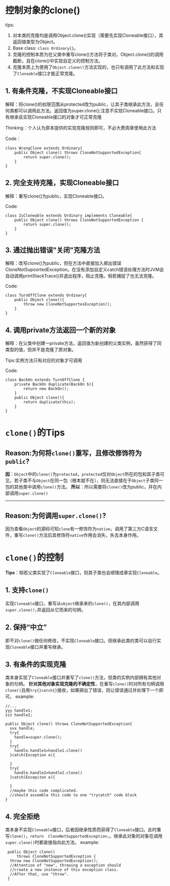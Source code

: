 # 控制对象的clone()
tips: 
1. 对本类的克隆均是调用Object.clone()实现（需要先实现Cloneable接口），其返回值类型为Object。
2. Base class: `class Ordinary{}`。
3. 克隆的控制本质为在父类中重写clone()方法将子类对。Object.clone()的调用截断，且在clone()中实现自定义的控制方法。
4. 克隆本质上为使用了`Object.clone()`方法实现的，也只有调用了此方法和实现了`Cloneable`接口才能正常克隆。

## 1. 有条件克隆，不实现Cloneable接口
解释：将clone()的权限范围从protected改为public，让其子类继承此方法，且任何类都可以调用此方法。返回值为super.clone();注意不实现Cloneable接口。只有继承且实现Cloneable接口的对象才可正常克隆

Thinking：个人认为原本提供的实现克隆规则即可，不必大费周章使用此方法

Code：
```
class WrongClone extends Ordinary{
    public Object clone() throws CloneNotSupportedException{
        return super.clone();
    }
}
```
## 2. 完全支持克隆，实现Cloneable接口
解释：重写clone()为public，实现Cloneable接口。

Code:
```
class IsCloneable extends Ordinary implements Cloneable{
    public Object clone() throws CloneNotSupportedException {
        return super.clone();
    }
}
```
## 3. 通过抛出错误"关闭"克隆方法
解释：改写clone()为public，但在方法中直接加入掷出错误CloneNotSupoortedException。在没有添加自定义catch错误处理方法时JVM会自动调用printStackTrace()并退出程序，阻止克隆。倘若捕捉了也无法克隆。

Code:
```
class TurnOffClone extends Ordinary{
    public Object clone(){
        throw new CloneNotSupportesException();
    }
}
```
## 4. 调用private方法返回一个新的对象
解释：在父类中创建一private方法，返回值为新创建的父类实例，虽然获得了同类型的值，但并不是克隆了原对象。

Tips:实例方法只有对应的对象才可调用

Code:
```
class BackOn extends TurnOffClone {
    private BackOn duplicate(BackOn b){
        return new BackOn();
    }
    public Object clone(){
        return duplicate(this);
    }
}
```

# `clone()`的Tips

## Reason:为何将`clone()`重写，且修改修饰符为`public`?
**因**：`Object`中的`clone()`为`protected`，`protected`仅对`Object`所在的包和其子类可见，若子类不与`Object`在同一包（根本就不在），则无法直接在于`Object`子类同一包的其他类中调用`clone()`方法。
**所以**：所以需要将`clone()`改为public，并在内部调用`super.clone()`
***

## Reason:为何调用`super.clone()`?
因为查看`Object`的源码可知`clone`有一修饰符为`native`，调用了第三方C语言文件，重写`clone()`方法后其修饰符`native`作用会消失，失去本身作用。

# `clone()`的控制
**Tips**：倘若父类实现了`Cloneable`接口，则其子类也会顺理成章实现`Cloneable`。

## 1. 支持`clone()`
实现`Cloneable`接口，重写从`object`继承来的`clone()`，在其内部调用`super.clone();`并返回从它而来的句柄。

## 2. 保持“中立”
即不对`clone()`做任何修改，不实现`Cloneable`接口。但继承此类的类可以自行实现`Cloneable`接口并重写继承。

## 3. 有条件的实现克隆
类本身实现了`Cloneable`接口并重写了`clone()`方法，但类的实例内部拥有其他对象的句柄。
**针对其他对象实现克隆的不确定性**，在重写`clone()`时对所有句柄调用`clone()`且用`try{}catch{}`接收，如果掷出了错误，则让错误通过并处理下一个即可。
example:
```
//...
yyy handle1;
zzz handle2;

public Object clone() throws CloneNotSupportedException{
  xxx handle;
  try{
    handle=super.clone();
  }
  try{
    handle.handle1=handle1.clone()
  }catch(Exception e){
    
  }
  try{
    handle.handle2=handle2.clone()
  }catch(Excepiton e){
  
  }
  //maybe this code complicated.
  //should assemble this code to one "trycatch" code block 
}
```
## 4. 完全拒绝
类本身不实现`Cloneable`接口，后者因继承性质而获得了`Cloneable`接口。此时重写`clone()`，`return  CloneNotSupportedException;`。继承此对象的对象在调用`super.clone()`时都直接指向此方法。
example:
```
 public Object clone()
     throws CloneNotSupportedException {
  throw new CloneNotSupportedException();
  //Attention of "new", throwing a exception should
  //create a new instance of this exception class.
  //After that, use "throw".
 }
```